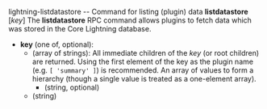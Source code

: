 lightning-listdatastore -- Command for listing (plugin) data
**listdatastore** [*key*] 
The **listdatastore** RPC command allows plugins to fetch data which was stored in the Core Lightning database.

- **key** (one of, optional):
  - (array of strings): All immediate children of the *key* (or root children) are returned.
    Using the first element of the key as the plugin name (e.g. `[ 'summary' ]`) is recommended.
    An array of values to form a hierarchy (though a single value is treated as a one-element array).
    - (string, optional)
  - (string)
